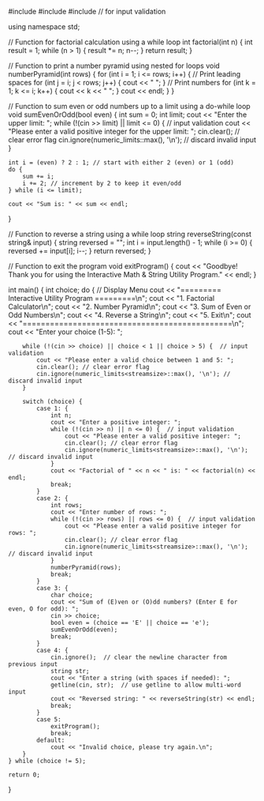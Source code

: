 #include <iostream>
#include <string>
#include <limits>  // for input validation

using namespace std;

// Function for factorial calculation using a while loop
int factorial(int n) {
    int result = 1;
    while (n > 1) {
        result *= n;
        n--;
    }
    return result;
}

// Function to print a number pyramid using nested for loops
void numberPyramid(int rows) {
    for (int i = 1; i <= rows; i++) {
        // Print leading spaces
        for (int j = i; j < rows; j++) {
            cout << " ";
        }
        // Print numbers
        for (int k = 1; k <= i; k++) {
            cout << k << " ";
        }
        cout << endl;
    }
}

// Function to sum even or odd numbers up to a limit using a do-while loop
void sumEvenOrOdd(bool even) {
    int sum = 0;
    int limit;
    cout << "Enter the upper limit: ";
    while (!(cin >> limit) || limit <= 0) {  // input validation
        cout << "Please enter a valid positive integer for the upper limit: ";
        cin.clear(); // clear error flag
        cin.ignore(numeric_limits<streamsize>::max(), '\n'); // discard invalid input
    }

    int i = (even) ? 2 : 1; // start with either 2 (even) or 1 (odd)
    do {
        sum += i;
        i += 2; // increment by 2 to keep it even/odd
    } while (i <= limit);

    cout << "Sum is: " << sum << endl;
}

// Function to reverse a string using a while loop
string reverseString(const string& input) {
    string reversed = "";
    int i = input.length() - 1;
    while (i >= 0) {
        reversed += input[i];
        i--;
    }
    return reversed;
}

// Function to exit the program
void exitProgram() {
    cout << "Goodbye! Thank you for using the Interactive Math & String Utility Program." << endl;
}

int main() {
    int choice;
    do {
        // Display Menu
        cout << "========= Interactive Utility Program =========\n";
        cout << "1. Factorial Calculator\n";
        cout << "2. Number Pyramid\n";
        cout << "3. Sum of Even or Odd Numbers\n";
        cout << "4. Reverse a String\n";
        cout << "5. Exit\n";
        cout << "==============================================\n";
        cout << "Enter your choice (1-5): ";
        
        while (!(cin >> choice) || choice < 1 || choice > 5) {  // input validation
            cout << "Please enter a valid choice between 1 and 5: ";
            cin.clear(); // clear error flag
            cin.ignore(numeric_limits<streamsize>::max(), '\n'); // discard invalid input
        }

        switch (choice) {
            case 1: {
                int n;
                cout << "Enter a positive integer: ";
                while (!(cin >> n) || n <= 0) {  // input validation
                    cout << "Please enter a valid positive integer: ";
                    cin.clear(); // clear error flag
                    cin.ignore(numeric_limits<streamsize>::max(), '\n'); // discard invalid input
                }
                cout << "Factorial of " << n << " is: " << factorial(n) << endl;
                break;
            }
            case 2: {
                int rows;
                cout << "Enter number of rows: ";
                while (!(cin >> rows) || rows <= 0) {  // input validation
                    cout << "Please enter a valid positive integer for rows: ";
                    cin.clear(); // clear error flag
                    cin.ignore(numeric_limits<streamsize>::max(), '\n'); // discard invalid input
                }
                numberPyramid(rows);
                break;
            }
            case 3: {
                char choice;
                cout << "Sum of (E)ven or (O)dd numbers? (Enter E for even, O for odd): ";
                cin >> choice;
                bool even = (choice == 'E' || choice == 'e');
                sumEvenOrOdd(even);
                break;
            }
            case 4: {
                cin.ignore();  // clear the newline character from previous input
                string str;
                cout << "Enter a string (with spaces if needed): ";
                getline(cin, str);  // use getline to allow multi-word input
                cout << "Reversed string: " << reverseString(str) << endl;
                break;
            }
            case 5:
                exitProgram();
                break;
            default:
                cout << "Invalid choice, please try again.\n";
        }
    } while (choice != 5);

    return 0;
}
